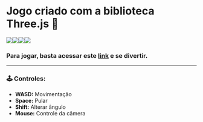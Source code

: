 # Jogo criado com a biblioteca Three.js 👾

<div style="display: flex; flex-direction: row">
  <img src="https://img.shields.io/badge/-HTML5-%23E34F26?style=for-the-badge&logo=html5&logoColor=white">
  <img src="https://img.shields.io/badge/-CSS3-%231572B6?style=for-the-badge&logo=css3&logoColor=white">
  <img src="https://img.shields.io/badge/-JavaScript-%23F7DF1E?style=for-the-badge&logo=javascript&logoColor=black">
  <img src="https://img.shields.io/badge/-Three.js-%23FFF?style=for-the-badge&logo=three.js&logoColor=black">  
</div>

### Para jogar, basta acessar este [link](https://nandofilter.github.io/threejs-game/) e se divertir.

---

### 🕹️ Controles:
- **WASD:** Movimentação
- **Space:** Pular
- **Shift:** Alterar ângulo
- **Mouse:** Controle da câmera
